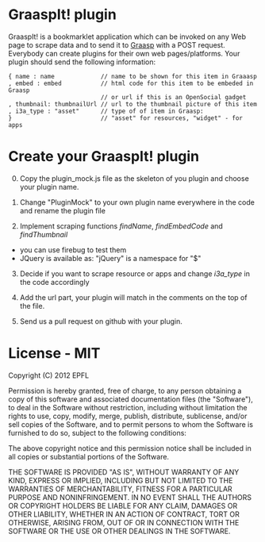 GraaspIt! plugin
================
GraaspIt! is a bookmarklet application which can be invoked on any Web
page to scrape data and to send it to [Graasp](http://graasp.epfl.ch)
with a POST request. Everybody can create plugins for their own web
pages/platforms.  Your plugin should send the following information:

    { name : name             // name to be shown for this item in Graaasp
    , embed : embed           // html code for this item to be embeded in Graasp
                              // or url if this is an OpenSocial gadget
    , thumbnail: thumbnailUrl // url to the thumbnail picture of this item
    , i3a_type : "asset"      // type of of item in Graasp:
    }                         // "asset" for resources, "widget" - for apps
 
Create your GraaspIt! plugin
============================
0. Copy the plugin_mock.js file as the skeleton of you plugin and choose your plugin name.

1. Change "PluginMock" to your own plugin name everywhere in the code and rename the plugin file

2. Implement scraping functions *findName*, *findEmbedCode* and *findThumbnail*
  - you can use firebug to test them
  - JQuery is available as: "jQuery" is a namespace for "$"

3. Decide if you want to scrape resource or apps and change *i3a_type* in
   the code accordingly

4. Add the url part, your plugin will match in the comments on the top of the file.

5. Send us a pull request on github with your plugin.

License - MIT
=============

Copyright (C) 2012 EPFL

Permission is hereby granted, free of charge, to any person obtaining a copy of this software and
associated documentation files (the "Software"), to deal in the Software without restriction,
including without limitation the rights to use, copy, modify, merge, publish, distribute,
sublicense, and/or sell copies of the Software, and to permit persons to whom the Software is
furnished to do so, subject to the following conditions:

The above copyright notice and this permission notice shall be included in all copies or substantial
portions of the Software.

THE SOFTWARE IS PROVIDED "AS IS", WITHOUT WARRANTY OF ANY KIND, EXPRESS OR IMPLIED, INCLUDING BUT
NOT LIMITED TO THE WARRANTIES OF MERCHANTABILITY, FITNESS FOR A PARTICULAR PURPOSE AND
NONINFRINGEMENT. IN NO EVENT SHALL THE AUTHORS OR COPYRIGHT HOLDERS BE LIABLE FOR ANY CLAIM, DAMAGES
OR OTHER LIABILITY, WHETHER IN AN ACTION OF CONTRACT, TORT OR OTHERWISE, ARISING FROM, OUT OF OR IN
CONNECTION WITH THE SOFTWARE OR THE USE OR OTHER DEALINGS IN THE SOFTWARE.


